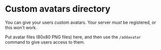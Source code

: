 # Custom avatars directory

You can give your users custom avatars. Your server *must* be registered, or this won't work.

Put avatar files (80x80 PNG files) here, and then use the `/addavatar` command to give users access to them.
